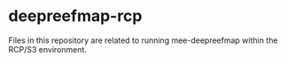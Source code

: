 # deepreefmap-rcp

Files in this repository are related to running mee-deepreefmap within
the RCP/S3 environment.
